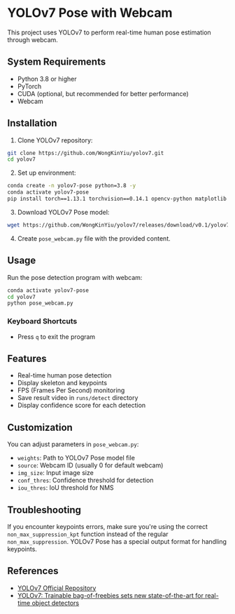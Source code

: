 # YOLOv7 Pose with Webcam

This project uses YOLOv7 to perform real-time human pose estimation through webcam.

## System Requirements

- Python 3.8 or higher
- PyTorch
- CUDA (optional, but recommended for better performance)
- Webcam

## Installation

1. Clone YOLOv7 repository:
```bash
git clone https://github.com/WongKinYiu/yolov7.git
cd yolov7
```

2. Set up environment:
```bash
conda create -n yolov7-pose python=3.8 -y
conda activate yolov7-pose
pip install torch==1.13.1 torchvision==0.14.1 opencv-python matplotlib numpy==1.22.0 tqdm Pillow PyYAML tensorboard seaborn pandas scipy
```

3. Download YOLOv7 Pose model:
```bash
wget https://github.com/WongKinYiu/yolov7/releases/download/v0.1/yolov7-w6-pose.pt
```

4. Create `pose_webcam.py` file with the provided content.

## Usage

Run the pose detection program with webcam:

```bash
conda activate yolov7-pose
cd yolov7
python pose_webcam.py
```

### Keyboard Shortcuts

- Press `q` to exit the program

## Features

- Real-time human pose detection
- Display skeleton and keypoints
- FPS (Frames Per Second) monitoring
- Save result video in `runs/detect` directory
- Display confidence score for each detection

## Customization

You can adjust parameters in `pose_webcam.py`:

- `weights`: Path to YOLOv7 Pose model file
- `source`: Webcam ID (usually 0 for default webcam)
- `img_size`: Input image size
- `conf_thres`: Confidence threshold for detection
- `iou_thres`: IoU threshold for NMS

## Troubleshooting

If you encounter keypoints errors, make sure you're using the correct `non_max_suppression_kpt` function instead of the regular `non_max_suppression`. YOLOv7 Pose has a special output format for handling keypoints.

## References

- [YOLOv7 Official Repository](https://github.com/WongKinYiu/yolov7)
- [YOLOv7: Trainable bag-of-freebies sets new state-of-the-art for real-time object detectors](https://arxiv.org/abs/2207.02696) 